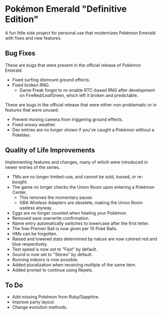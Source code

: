 # Pokémon Emerald "Definitive Edition"

A fun little side project for personal use that modernizes Pokémon Emerald with fixes and new features.

## Bug Fixes

These are bugs that were present in the official release of Pokémon Emerald.

- Fixed surfing dismount ground effects.
- Fixed broken RNG.
  - Game Freak forgot to re-enable RTC-based RNG after development on FireRed/LeafGreen, which left it broken and predictable.

These are bugs in the official release that were either non-problematic or in features that were unused.

- Prevent moving camera from triggering ground effects.
- Fixed snowy weather.
- Dex entries are no longer shown if you've caught a Pokémon without a Pokédex.

## Quality of Life Improvements

Implementing features and changes, many of which were introduced in newer entries of the series.

- TMs are no longer limited-use, and cannot be sold, tossed, or re-bought.
- The game no longer checks the Union Room upon entering a Pokémon Center.
  - This removes the momentary pause.
  - GBA Wireless Adapters are obselete, making the Union Room useless anyway.
- Eggs are no longer counted when healing your Pokémon.
- Removed save overwrite confirmation.
- Name entry automatically switches to lowercase after the first letter.
- The free Premier Ball is now given per 10 Poké Balls.
- HMs can be forgotten.
- Raised and lowered stats determined by nature are now colored red and blue respectively.
- Text speed is now set to "Fast" by default.
- Sound is now set to "Stereo" by default.
- Running indoors is now possible.
- Added pluralization when receiving multiple of the same item.
- Added prompt to continue using Repels.

## To Do

- Add missing Pokémon from Ruby/Sapphire.
- Improve party layout.
- Change evolution methods.
